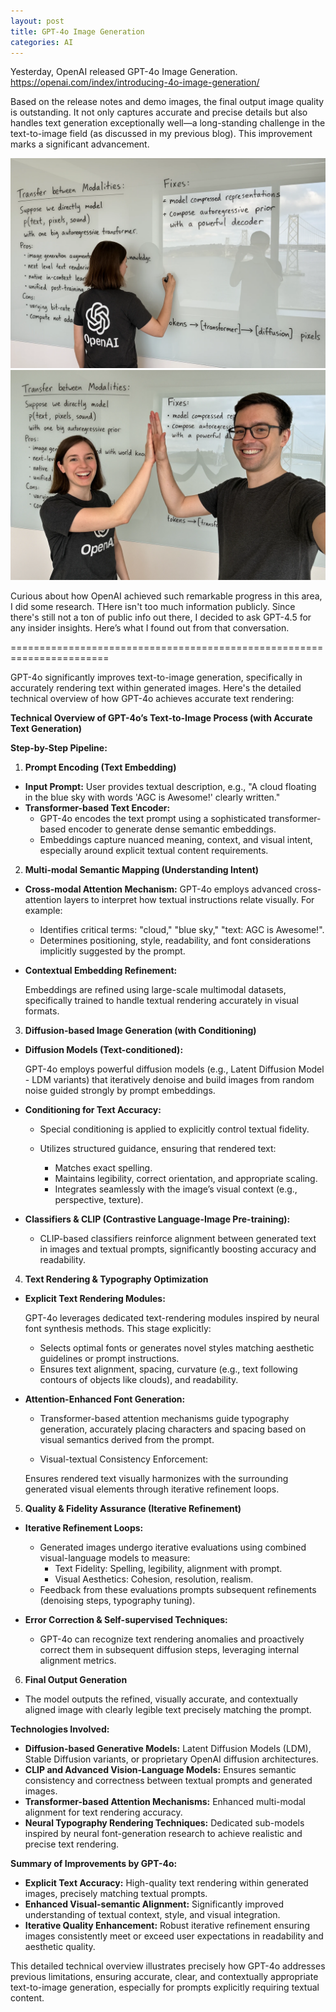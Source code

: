 ```yaml
---
layout: post
title: GPT-4o Image Generation
categories: AI
---
```


Yesterday, OpenAI released GPT-4o Image Generation. https://openai.com/index/introducing-4o-image-generation/

Based on the release notes and demo images, the final output image quality is outstanding. It not only captures accurate and precise details but also handles text generation exceptionally well—a long-standing challenge in the text-to-image field (as discussed in my previous blog). This improvement marks a significant advancement.

![pic 1](/images/GPT-4o-Image-pic1.png "pic 1")
![pic 2](/images/GPT-4o-Image-pic2.png "pic 2")

Curious about how OpenAI achieved such remarkable progress in this area, I did some research. THere isn't too much information publicly. Since there's still not a ton of public info out there, I decided to ask GPT-4.5 for any insider insights. Here’s what I found out from that conversation.

=======================================================================

GPT-4o significantly improves text-to-image generation, specifically in accurately rendering text within generated images. Here's the detailed technical overview of how GPT-4o achieves accurate text rendering:

**Technical Overview of GPT-4o’s Text-to-Image Process (with Accurate Text Generation)**

**Step-by-Step Pipeline:**


1. **Prompt Encoding (Text Embedding)**

  * **Input Prompt:**
    User provides textual description, e.g., "A cloud floating in the blue sky with words 'AGC is Awesome!' clearly written."
  * **Transformer-based Text Encoder:**
      * GPT-4o encodes the text prompt using a sophisticated transformer-based encoder to generate dense semantic embeddings.
      * Embeddings capture nuanced meaning, context, and visual intent, especially around explicit textual content requirements.


2. **Multi-modal Semantic Mapping (Understanding Intent)**

  * **Cross-modal Attention Mechanism:**
    GPT-4o employs advanced cross-attention layers to interpret how textual instructions relate visually.
    For example:

      * Identifies critical terms: "cloud," "blue sky," "text: AGC is Awesome!".
      * Determines positioning, style, readability, and font considerations implicitly suggested by the prompt.

  * **Contextual Embedding Refinement:**

    Embeddings are refined using large-scale multimodal datasets, specifically trained to handle textual rendering accurately in visual formats.


3. **Diffusion-based Image Generation (with Conditioning)**

  * **Diffusion Models (Text-conditioned):**

    GPT-4o employs powerful diffusion models (e.g., Latent Diffusion Model - LDM variants) that iteratively denoise and build images from random noise guided strongly by prompt embeddings.

  * **Conditioning for Text Accuracy:**

    * Special conditioning is applied to explicitly control textual fidelity.
    * Utilizes structured guidance, ensuring that rendered text: 

        * Matches exact spelling.
        * Maintains legibility, correct orientation, and appropriate scaling.
        * Integrates seamlessly with the image’s visual context (e.g., perspective, texture).

  * **Classifiers & CLIP (Contrastive Language-Image Pre-training):**

    * CLIP-based classifiers reinforce alignment between generated text in images and textual prompts, significantly boosting accuracy and readability.


4. **Text Rendering & Typography Optimization**

  * **Explicit Text Rendering Modules:**

    GPT-4o leverages dedicated text-rendering modules inspired by neural font synthesis methods. This stage explicitly:

    * Selects optimal fonts or generates novel styles matching aesthetic guidelines or prompt instructions.
    * Ensures text alignment, spacing, curvature (e.g., text following contours of objects like clouds), and readability.

  * **Attention-Enhanced Font Generation:**

    * Transformer-based attention mechanisms guide typography generation, accurately placing characters and spacing based on visual semantics derived from the prompt.

    * Visual-textual Consistency Enforcement:

    Ensures rendered text visually harmonizes with the surrounding generated visual elements through iterative refinement loops.


5. **Quality & Fidelity Assurance (Iterative Refinement)**

  * **Iterative Refinement Loops:**

    * Generated images undergo iterative evaluations using combined visual-language models to measure: 
      * Text Fidelity: Spelling, legibility, alignment with prompt.
      * Visual Aesthetics: Cohesion, resolution, realism.
    * Feedback from these evaluations prompts subsequent refinements (denoising steps, typography tuning).

  * **Error Correction & Self-supervised Techniques:**

      * GPT-4o can recognize text rendering anomalies and proactively correct them in subsequent diffusion steps, leveraging internal alignment metrics.


6. **Final Output Generation**

  * The model outputs the refined, visually accurate, and contextually aligned image with clearly legible text precisely matching the prompt.

**Technologies Involved:**

  * **Diffusion-based Generative Models:** Latent Diffusion Models (LDM), Stable Diffusion variants, or proprietary OpenAI diffusion architectures.
  * **CLIP and Advanced Vision-Language Models:** Ensures semantic consistency and correctness between textual prompts and generated images.
  * **Transformer-based Attention Mechanisms:** Enhanced multi-modal alignment for text rendering accuracy.
  * **Neural Typography Rendering Techniques:** Dedicated sub-models inspired by neural font-generation research to achieve realistic and precise text rendering.

**Summary of Improvements by GPT-4o:**

  * **Explicit Text Accuracy:** High-quality text rendering within generated images, precisely matching textual prompts.
  * **Enhanced Visual-semantic Alignment:** Significantly improved understanding of textual context, style, and visual integration.
  * **Iterative Quality Enhancement:** Robust iterative refinement ensuring images consistently meet or exceed user expectations in readability and aesthetic quality.

This detailed technical overview illustrates precisely how GPT-4o addresses previous limitations, ensuring accurate, clear, and contextually appropriate text-to-image generation, especially for prompts explicitly requiring textual content.
